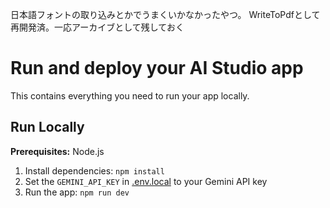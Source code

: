日本語フォントの取り込みとかでうまくいかなかったやつ。
WriteToPdfとして再開発済。一応アーカイブとして残しておく


# Run and deploy your AI Studio app

This contains everything you need to run your app locally.

## Run Locally

**Prerequisites:**  Node.js


1. Install dependencies:
   `npm install`
2. Set the `GEMINI_API_KEY` in [.env.local](.env.local) to your Gemini API key
3. Run the app:
   `npm run dev`

